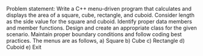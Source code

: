 Problem statement:
Write a C++ menu-driven program that calculates and displays the area of a square, cube, rectangle, and cuboid. Consider length as the side value for the square and cuboid. Identify proper data members and member functions. Design and create an appropriate class for the given scenario. Maintain proper boundary conditions and follow coding best practices. The menus are as follows,
a) Square
b) Cube
c) Rectangle 
d) Cuboid 
e) Exit
